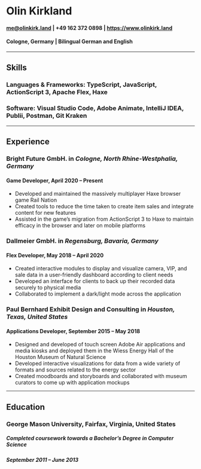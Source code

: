 # Olin Kirkland
#### me@olinkirk.land | +49 162 372 0898 | https://www.olinkirk.land
#### Cologne, Germany | Bilingual German and English
***
## Skills
### Languages & Frameworks: TypeScript, JavaScript, ActionScript 3, Apache Flex, Haxe
### Software: Visual Studio Code, Adobe Animate, IntelliJ IDEA, Publii, Postman, Git Kraken
***
## Experience
### Bright Future GmbH. in *Cologne, North Rhine-Westphalia, Germany*
#### **Game Developer**, April 2020 – Present
- Developed and maintained the massively multiplayer Haxe browser game Rail Nation
- Created tools to reduce the time taken to create item sales and integrate content for new features
- Assisted in the game’s migration from ActionScript 3 to Haxe to maintain efficacy in the browser and later on mobile platforms
### Dallmeier GmbH. in *Regensburg, Bavaria, Germany*
#### **Flex Developer**, May 2018 – April 2020
- Created interactive modules to display and visualize camera, VIP, and sale data in a user-friendly 
dashboard according to client needs
- Developed an interface for clients to back up their recorded data securely to physical media
- Collaborated to implement a dark/light mode across the application
### Paul Bernhard Exhibit Design and Consulting in *Houston, Texas, United States*
#### **Applications Developer**, September 2015 – May 2018
- Designed and developed of touch screen Adobe Air applications and media kiosks and deployed them
in the Wiess Energy Hall of the Houston Museum of Natural Science
- Developed interactive visualizations for data from a wide variety of formats and sources related to the energy sector
- Created moodboards and storyboards and collaborated with museum curators to come up with 
application mockups
***
## Education
### George Mason University, Fairfax, Virginia, United States
##### Completed coursework towards a Bachelor’s Degree in Computer Science
##### September 2011 – June 2013